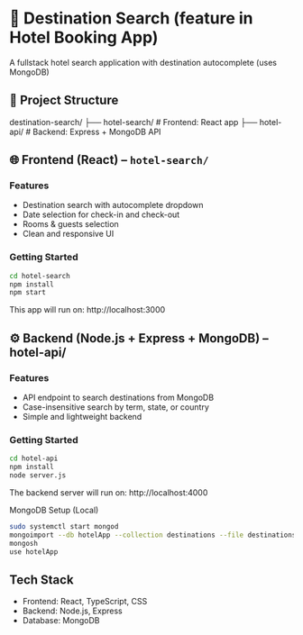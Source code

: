# 🧭 Destination Search (feature in Hotel Booking App)

A fullstack hotel search application with destination autocomplete (uses MongoDB)

## 📁 Project Structure

destination-search/
├── hotel-search/ # Frontend: React app
├── hotel-api/ # Backend: Express + MongoDB API



## 🌐 Frontend (React) – `hotel-search/`

### Features

- Destination search with autocomplete dropdown
- Date selection for check-in and check-out
- Rooms & guests selection
- Clean and responsive UI

### Getting Started

```bash
cd hotel-search
npm install
npm start
```

This app will run on:
http://localhost:3000



## ⚙️ Backend (Node.js + Express + MongoDB) – hotel-api/

### Features

- API endpoint to search destinations from MongoDB
- Case-insensitive search by term, state, or country
- Simple and lightweight backend

### Getting Started
```bash
cd hotel-api
npm install
node server.js
```
The backend server will run on:
http://localhost:4000


MongoDB Setup (Local)
```bash
sudo systemctl start mongod
mongoimport --db hotelApp --collection destinations --file destinations.json --jsonArray
mongosh
use hotelApp
```

## Tech Stack
- Frontend: React, TypeScript, CSS
- Backend: Node.js, Express
- Database: MongoDB
